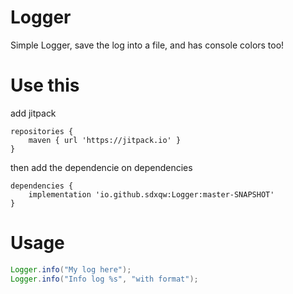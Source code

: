 # Logger
Simple Logger, save the log into a file, and has console colors too! 

# Use this
add jitpack
```
repositories {
	maven { url 'https://jitpack.io' }
}
```
then add the dependencie on dependencies
```
dependencies {
	implementation 'io.github.sdxqw:Logger:master-SNAPSHOT'
}
```
# Usage
```java
Logger.info("My log here");
Logger.info("Info log %s", "with format");
```
